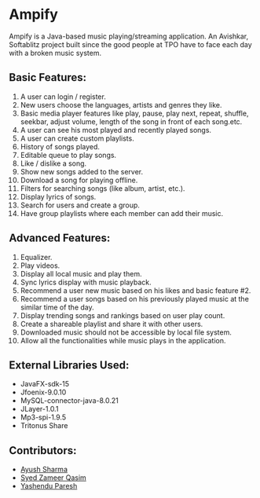 # Ampify
Ampify is a Java-based music playing/streaming application. An Avishkar, Softablitz project built since the good people at TPO have to face each day with a broken music system.

## Basic Features:

1. A user can login / register.
2. New users choose the languages, artists and genres they like.
3. Basic media player features like play, pause, play next, repeat, shuffle, seekbar, adjust volume, length of the song in front of each song.etc.
4. A user can see his most played and recently played songs.
5. A user can create custom playlists.
6. History of songs played.
7. Editable queue to play songs.
8. Like / dislike a song.
9. Show new songs added to the server.
10. Download a song for playing offline.
11. Filters for searching songs (like album, artist, etc.).
12. Display lyrics of songs.
13. Search for users and create a group.
14. Have group playlists where each member can add their music.

## Advanced Features:

1. Equalizer.
2. Play videos.
3. Display all local music and play them.
4. Sync lyrics display with music playback.
5. Recommend a user new music based on his likes and basic feature #2.
6. Recommend a user songs based on his previously played music at the similar time of the day.
7. Display trending songs and rankings based on user play count.
8. Create a shareable playlist and share it with other users.
10. Downloaded music should not be accessible by local file system.
11. Allow all the functionalities while music plays in the application.

## External Libraries Used:

* JavaFX-sdk-15
* Jfoenix-9.0.10
* MySQL-connector-java-8.0.21
* JLayer-1.0.1
* Mp3-spi-1.9.5
* Tritonus Share

<a name="contributor"></a>

## Contributors:

* [Ayush Sharma](https://github.com/ayayushsharma)
* [Syed Zameer Qasim](https://github.com/szqskywalker)
* [Yashendu Paresh](https://github.com/Spirit-ofJoy)
